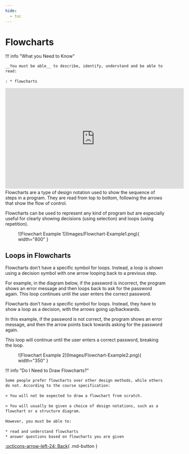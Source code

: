 ```yaml
---
hide:
  - toc
---
```


# Flowcharts

!!! info "What you Need to Know"

    __You must be able__ to describe, identify, understand and be able to read:
    
    : * flowcharts

<center>
<iframe width="560" height="315" src="https://www.youtube.com/embed/el7c5HCmfc4?si=P_XpVQDrVSSfCHwD" title="YouTube video player" frameborder="0" allow="accelerometer; autoplay; clipboard-write; encrypted-media; gyroscope; picture-in-picture; web-share" referrerpolicy="strict-origin-when-cross-origin" allowfullscreen></iframe>
</center>
Flowcharts are a type of design notation used to show the sequence of steps in a program. They are read from top to bottom, following the arrows that show the flow of control.

Flowcharts can be used to represent any kind of program but are especially useful for clearly showing decisions (using selection) and loops (using repetition).

<figure markdown="span">
      ![Flowchart Example 1](Images/Flowchart-Example1.png){ width="800" }
</figure>

## Loops in Flowcharts

Flowcharts don’t have a specific symbol for loops. Instead, a loop is shown using a decision symbol with one arrow looping back to a previous step.

For example, in the diagram below, if the password is incorrect, the program shows an error message and then loops back to ask for the password again. This loop continues until the user enters the correct password.


Flowcharts don’t have a specific symbol for loops. Instead, they have to show a loop as a decision, with the arrows going up/backwards.

In this example, if the password is not correct, the program shows an error message, and then the arrow points back towards asking for the password again. 

This loop will continue until the user enters a correct password, breaking the loop.

<figure markdown="span">
      ![Flowchart Example 2](Images/Flowchart-Example2.png){ width="350" }
</figure>

!!! info "Do I Need to Draw Flowcharts?"

    Some people prefer flowcharts over other design methods, while others do not. According to the course specification:

    > You will not be expected to draw a flowchart from scratch.

    > You will usually be given a choice of design notations, such as a flowchart or a structure diagram.

    However, you must be able to:

    * read and understand flowcharts
    * answer questions based on flowcharts you are given


[:octicons-arrow-left-24: Back](5.0_index.md){ .md-button }